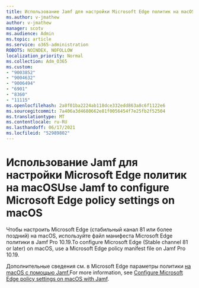 ```yaml
---
title: Использование Jamf для настройки Microsoft Edge политик на macOS
ms.author: v-jmathew
author: v-jmathew
manager: scotv
ms.audience: Admin
ms.topic: article
ms.service: o365-administration
ROBOTS: NOINDEX, NOFOLLOW
localization_priority: Normal
ms.collection: Adm_O365
ms.custom:
- "9003852"
- "9004632"
- "9006494"
- "6901"
- "8360"
- "11115"
ms.openlocfilehash: 2a8f01ba2224ab118dce332edd863a8c6f1122e6
ms.sourcegitcommit: 7a406a3d4680662e81f0056454f7e25fb2f52504
ms.translationtype: MT
ms.contentlocale: ru-RU
ms.lasthandoff: 06/17/2021
ms.locfileid: "52989802"
---
```

# <a name="use-jamf-to-configure-microsoft-edge-policy-settings-on-macos"></a><span data-ttu-id="7a3b6-102">Использование Jamf для настройки Microsoft Edge политик на macOS</span><span class="sxs-lookup"><span data-stu-id="7a3b6-102">Use Jamf to configure Microsoft Edge policy settings on macOS</span></span>

<span data-ttu-id="7a3b6-103">Чтобы настроить Microsoft Edge (стабильный канал 81 или более поздний) на macOS, используйте файл манифеста Microsoft Edge политики в Jamf Pro 10.19.</span><span class="sxs-lookup"><span data-stu-id="7a3b6-103">To configure Microsoft Edge (Stable channel 81 or later) on macOS, use a Microsoft Edge policy manifest file on Jamf Pro 10.19.</span></span>

<span data-ttu-id="7a3b6-104">Дополнительные сведения см. в Microsoft Edge параметры политики [на macOS с помощью Jamf.](https://go.microsoft.com/fwlink/?linkid=2134761)</span><span class="sxs-lookup"><span data-stu-id="7a3b6-104">For more information, see [Configure Microsoft Edge policy settings on macOS with Jamf](https://go.microsoft.com/fwlink/?linkid=2134761).</span></span>
